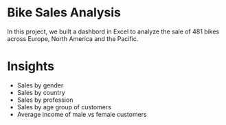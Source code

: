 # Bike Sales Analysis


 In this project, we built a dashbord in Excel to analyze the sale of 481 bikes across Europe, North America and the Pacific.
 

# Insights


* Sales by gender 
* Sales by country
* Sales by profession
* Sales by age group of customers
* Average income of male vs female customers 

 
 

